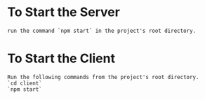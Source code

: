 # To Start the Server
    run the command `npm start` in the project's root directory.
# To Start the Client
    Run the following commands from the project's root directory.
    `cd client`
    `npm start`